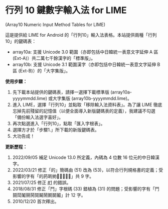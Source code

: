 # 行列 10 鍵數字輸入法 for LIME
(Array10 Numeric Input Method Tables for LIME)

這是提供給 LIME for Android 的「行列10」輸入法表格。本站提供兩種「行列10」的鍵碼表：

* array10a: 支援 Unicode 3.0 範圍（亦即包括中日韓統一表意文字延伸 A 區 (Ext-A)）共二萬七千餘漢字的「標準版」。
* array10b: 支援 Unicode 3.1 範圍漢字（亦即包括中日韓統一表意文字延伸 B 區 (Ext-B)）的「大字集版」。

**使用步驟：**
1. 先下載本站提供的鍵碼表，請擇一選擇下載標準版 (array10a-yyyymmdd.lime) 或大字集版 (array10b-yyyymmdd.lime)。
2. 進入 LIME，選擇「行列10」並點取「移除輸入法資料表」。為了讓 LIME 徹底忘掉先前殘留的記憶值（以便全面導入新版鍵碼表的定義），我建議不勾選「備份輸入法選字喜好」。
3. 再次點選進入「行列10」，點取「匯入字根表」。
4. 選擇方才於「步驟1.」所下載的新版鍵碼表。
5. 大功告成！

**更新歷程：**
1. 2022/09/05 補足 Unicode 13.0 所定義，內碼為 4 位數 16 位元的中日韓漢字。
1. 2022/03/21 修正「的」簡碼由 (51) 改為 (53)，以符合行列規格書的定義；受影響的字有「的菂啲𢯊𤷭𦖡𦗽𦝂𩭲」共 9 字。
1. 2021/07/25 修正 [#1](https://github.com/gontera/array10/issues/1) 的錯誤。
1. 2018/08/31 修正「鬥」字根碼 (33) 錯植為 (31) 的問題；受影響的字有「鬥鬪鬦䰗䰘鬨鬩鬫鬧鬭鬬鬮」計 12 字。
1. 2010/12/20 首次釋出。

